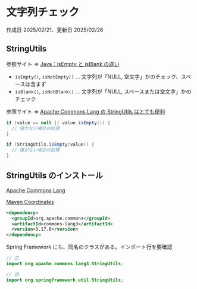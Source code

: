 # 文字列チェック

作成日 2025/02/21、更新日 2025/02/26

## StringUtils

参照サイト => [Java：isEmpty と isBlank の違い](https://zenn.dev/ouu/articles/exploring-is-empty-and-is-blank)

- `isEmpty()`, `isNotEmpty()` ... 文字列が「NULL, 空文字」かのチェック、スペースは含まず
- `isBlank()`, `isNotBlank()` ... 文字列が「NULL, スペースまたは空文字」かのチェック

参照サイト => [Apache Commons Lang の StringUtils はとても便利](https://www.aruse.net/entry/2022/07/10/201422)

```java
if (value == null || value.isEmpty()) {
  // 値がない場合の処理
}

if (StringUtils.isEmpty(value)) {
  // 値がない場合の処理
}
```

## StringUtils のインストール

[Apache Commons Lang](https://commons.apache.org/proper/commons-lang/)

[Maven Coordinates](https://commons.apache.org/proper/commons-lang/dependency-info.html)

```xml
<dependency>
  <groupId>org.apache.commons</groupId>
  <artifactId>commons-lang3</artifactId>
  <version>3.17.0</version>
</dependency>
```

Spring Framework にも、同名のクラスがある。インポート行を要確認

```java
// 正
import org.apache.commons.lang3.StringUtils;

// 誤
import org.springframework.util.StringUtils;
```
